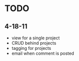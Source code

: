 TODO
=========================

4-18-11
-------------------------
- view for a single project
- CRUD behind projects
- tagging for projects
- email when comment is posted

